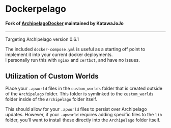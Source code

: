 # Dockerpelago
#### Fork of [ArchipelagoDocker](https://www.github.com/shinseitom/ArchipelagoDocker) maintained by KatawaJoJo
---
Targeting Archipelago version 0.6.1

The included `docker-compose.yml` is useful as a starting off point to implement it into your current docker deployments. <br>
I personally run this with `nginx` and `certbot`, and have no issues.

## Utilization of Custom Worlds
Place your `.apworld` files in the `custom_worlds` folder that is created outside of the `Archipelago` folder. This folder is symlinked to the `custom_worlds` folder inside of the `Archipelago` folder itself.

This should allow for your `.apworld` files to persist over Archipelago updates. However, if your `.apworld` requires adding specific files to the `lib` folder, you'll want to install these directly into the `Archipelago` folder itself.
